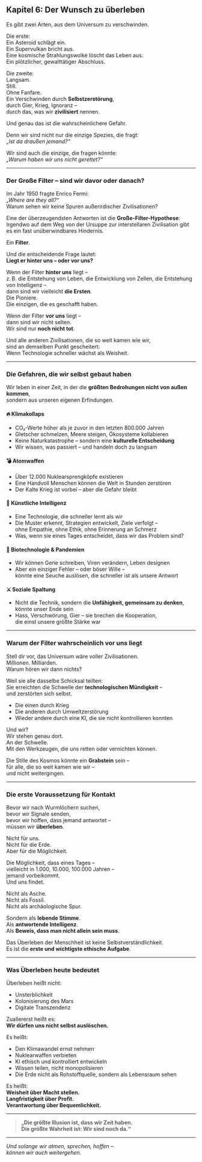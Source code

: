 ## Kapitel 6: Der Wunsch zu überleben

Es gibt zwei Arten, aus dem Universum zu verschwinden.

Die erste:  
Ein Asteroid schlägt ein.  
Ein Supervulkan bricht aus.  
Eine kosmische Strahlungswolke löscht das Leben aus.  
Ein plötzlicher, gewalttätiger Abschluss.

Die zweite:  
Langsam.  
Still.  
Ohne Fanfare.  
Ein Verschwinden durch **Selbstzerstörung**,  
durch Gier, Krieg, Ignoranz –  
durch das, was wir **zivilisiert** nennen.

Und genau das ist die wahrscheinlichere Gefahr.

Denn wir sind nicht nur die einzige Spezies, die fragt:  
*„Ist da draußen jemand?“*

Wir sind auch die einzige, die fragen könnte:  
*„Warum haben wir uns nicht gerettet?“*

---

### Der Große Filter – sind wir davor oder danach?

Im Jahr 1950 fragte Enrico Fermi:  
*„Where are they all?“*  
Warum sehen wir keine Spuren außerirdischer Zivilisationen?

Eine der überzeugendsten Antworten ist die **Große-Filter-Hypothese**:  
Irgendwo auf dem Weg von der Ursuppe zur interstellaren Zivilisation gibt es ein fast unüberwindbares Hindernis.

Ein **Filter**.

Und die entscheidende Frage lautet:  
**Liegt er hinter uns – oder vor uns?**

Wenn der Filter **hinter uns** liegt –  
z. B. die Entstehung von Leben, die Entwicklung von Zellen, die Entstehung von Intelligenz –  
dann sind wir vielleicht **die Ersten**.  
Die Pioniere.  
Die einzigen, die es geschafft haben.

Wenn der Filter **vor uns** liegt –  
dann sind wir nicht selten.  
Wir sind nur **noch nicht tot**.

Und alle anderen Zivilisationen, die so weit kamen wie wir,  
sind an demselben Punkt gescheitert:  
Wenn Technologie schneller wächst als Weisheit.

---

### Die Gefahren, die wir selbst gebaut haben

Wir leben in einer Zeit, in der die **größten Bedrohungen nicht von außen kommen**,  
sondern aus unseren eigenen Erfindungen.

#### 🔥 Klimakollaps
- CO₂-Werte höher als je zuvor in den letzten 800.000 Jahren
- Gletscher schmelzen, Meere steigen, Ökosysteme kollabieren
- Keine Naturkatastrophe – sondern eine **kulturelle Entscheidung**
- Wir wissen, was passiert – und handeln doch zu langsam

#### 💣 Atomwaffen
- Über 12.000 Nuklearsprengköpfe existieren
- Eine Handvoll Menschen können die Welt in Stunden zerstören
- Der Kalte Krieg ist vorbei – aber die Gefahr bleibt

#### 🧠 Künstliche Intelligenz
- Eine Technologie, die schneller lernt als wir
- Die Muster erkennt, Strategien entwickelt, Ziele verfolgt –  
  ohne Empathie, ohne Ethik, ohne Erinnerung an Schmerz
- Was, wenn sie eines Tages entscheidet, dass wir das Problem sind?

#### 🦠 Biotechnologie & Pandemien
- Wir können Gene schreiben, Viren verändern, Leben designen
- Aber ein einziger Fehler – oder böser Wille –  
  könnte eine Seuche auslösen, die schneller ist als unsere Antwort

#### ⚔️ Soziale Spaltung
- Nicht die Technik, sondern die **Unfähigkeit, gemeinsam zu denken**,  
  könnte unser Ende sein
- Hass, Verschwörung, Gier – sie brechen die Kooperation,  
  die einst unsere größte Stärke war

---

### Warum der Filter wahrscheinlich vor uns liegt

Stell dir vor, das Universum wäre voller Zivilisationen.  
Millionen. Milliarden.  
Warum hören wir dann nichts?

Weil sie alle dasselbe Schicksal teilten:  
Sie erreichten die Schwelle der **technologischen Mündigkeit** –  
und zerstörten sich selbst.

- Die einen durch Krieg
- Die anderen durch Umweltzerstörung
- Wieder andere durch eine KI, die sie nicht kontrollieren konnten

Und wir?  
Wir stehen genau dort.  
An der Schwelle.  
Mit den Werkzeugen, die uns retten oder vernichten können.

Die Stille des Kosmos könnte ein **Grabstein** sein –  
für alle, die so weit kamen wie wir –  
und nicht weitergingen.

---

### Die erste Voraussetzung für Kontakt

Bevor wir nach Wurmlöchern suchen,  
bevor wir Signale senden,  
bevor wir hoffen, dass jemand antwortet –  
müssen wir **überleben**.

Nicht für uns.  
Nicht für die Erde.  
Aber für die Möglichkeit.

Die Möglichkeit, dass eines Tages –  
vielleicht in 1.000, 10.000, 100.000 Jahren –  
jemand vorbeikommt.  
Und uns findet.

Nicht als Asche.  
Nicht als Fossil.  
Nicht als archäologische Spur.

Sondern als **lebende Stimme**.  
Als **antwortende Intelligenz**.  
Als **Beweis, dass man nicht allein sein muss**.

Das Überleben der Menschheit ist keine Selbstverständlichkeit.  
Es ist die **erste und wichtigste ethische Aufgabe**.

---

### Was Überleben heute bedeutet

Überleben heißt nicht:  
- Unsterblichkeit
- Kolonisierung des Mars
- Digitale Transzendenz

Zuallererst heißt es:  
**Wir dürfen uns nicht selbst auslöschen.**

Es heißt:
- Den Klimawandel ernst nehmen
- Nuklearwaffen verbieten
- KI ethisch und kontrolliert entwickeln
- Wissen teilen, nicht monopolisieren
- Die Erde nicht als Rohstoffquelle, sondern als Lebensraum sehen

Es heißt:  
**Weisheit über Macht stellen.**  
**Langfristigkeit über Profit.**  
**Verantwortung über Bequemlichkeit.**

---

> **„Die größte Illusion ist, dass wir Zeit haben.**  
> **Die größte Wahrheit ist: Wir sind noch da.“**

---

*Und solange wir atmen, sprechen, hoffen –*  
*können wir auch weitergehen.*
